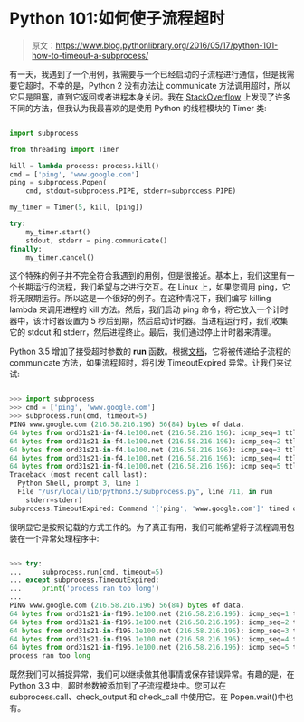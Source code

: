 # Python 101:如何使子流程超时

> 原文：<https://www.blog.pythonlibrary.org/2016/05/17/python-101-how-to-timeout-a-subprocess/>

有一天，我遇到了一个用例，我需要与一个已经启动的子流程进行通信，但是我需要它超时。不幸的是，Python 2 没有办法让 communicate 方法调用超时，所以它只是阻塞，直到它返回或者进程本身关闭。我在 [StackOverflow](http://stackoverflow.com/questions/1191374/using-module-subprocess-with-timeout) 上发现了许多不同的方法，但我认为我最喜欢的是使用 Python 的线程模块的 Timer 类:

```py

import subprocess

from threading import Timer

kill = lambda process: process.kill()
cmd = ['ping', 'www.google.com']
ping = subprocess.Popen(
    cmd, stdout=subprocess.PIPE, stderr=subprocess.PIPE)

my_timer = Timer(5, kill, [ping])

try:
    my_timer.start()
    stdout, stderr = ping.communicate()
finally:
    my_timer.cancel()

```

这个特殊的例子并不完全符合我遇到的用例，但是很接近。基本上，我们这里有一个长期运行的流程，我们希望与之进行交互。在 Linux 上，如果您调用 ping，它将无限期运行。所以这是一个很好的例子。在这种情况下，我们编写 killing lambda 来调用进程的 kill 方法。然后，我们启动 ping 命令，将它放入一个计时器中，该计时器设置为 5 秒后到期，然后启动计时器。当进程运行时，我们收集它的 stdout 和 stderr，然后进程终止。最后，我们通过停止计时器来清理。

Python 3.5 增加了接受超时参数的 **run** 函数。根据[文档](https://docs.python.org/3/library/subprocess.html)，它将被传递给子流程的 communicate 方法，如果流程超时，将引发 TimeoutExpired 异常。让我们来试试:

```py

>>> import subprocess
>>> cmd = ['ping', 'www.google.com']
>>> subprocess.run(cmd, timeout=5)
PING www.google.com (216.58.216.196) 56(84) bytes of data.
64 bytes from ord31s21-in-f4.1e100.net (216.58.216.196): icmp_seq=1 ttl=55 time=16.3 ms
64 bytes from ord31s21-in-f4.1e100.net (216.58.216.196): icmp_seq=2 ttl=55 time=19.4 ms
64 bytes from ord31s21-in-f4.1e100.net (216.58.216.196): icmp_seq=3 ttl=55 time=20.0 ms
64 bytes from ord31s21-in-f4.1e100.net (216.58.216.196): icmp_seq=4 ttl=55 time=19.4 ms
64 bytes from ord31s21-in-f4.1e100.net (216.58.216.196): icmp_seq=5 ttl=55 time=17.0 ms
Traceback (most recent call last):
  Python Shell, prompt 3, line 1
  File "/usr/local/lib/python3.5/subprocess.py", line 711, in run
    stderr=stderr)
subprocess.TimeoutExpired: Command '['ping', 'www.google.com']' timed out after 5 seconds

```

很明显它是按照记载的方式工作的。为了真正有用，我们可能希望将子流程调用包装在一个异常处理程序中:

```py

>>> try:
...     subprocess.run(cmd, timeout=5)
... except subprocess.TimeoutExpired:
...     print('process ran too long')
... 
PING www.google.com (216.58.216.196) 56(84) bytes of data.
64 bytes from ord31s21-in-f196.1e100.net (216.58.216.196): icmp_seq=1 ttl=55 time=18.3 ms
64 bytes from ord31s21-in-f196.1e100.net (216.58.216.196): icmp_seq=2 ttl=55 time=21.1 ms
64 bytes from ord31s21-in-f196.1e100.net (216.58.216.196): icmp_seq=3 ttl=55 time=22.7 ms
64 bytes from ord31s21-in-f196.1e100.net (216.58.216.196): icmp_seq=4 ttl=55 time=20.3 ms
64 bytes from ord31s21-in-f196.1e100.net (216.58.216.196): icmp_seq=5 ttl=55 time=16.8 ms
process ran too long

```

既然我们可以捕捉异常，我们可以继续做其他事情或保存错误异常。有趣的是，在 Python 3.3 中，超时参数被添加到了子流程模块中。您可以在 subprocess.call、check_output 和 check_call 中使用它。在 Popen.wait()中也有。